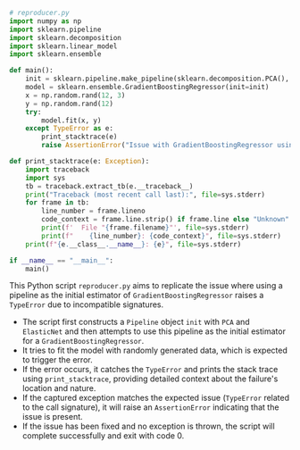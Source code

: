 ```python
# reproducer.py
import numpy as np
import sklearn.pipeline
import sklearn.decomposition
import sklearn.linear_model
import sklearn.ensemble

def main():
    init = sklearn.pipeline.make_pipeline(sklearn.decomposition.PCA(), sklearn.linear_model.ElasticNet())
    model = sklearn.ensemble.GradientBoostingRegressor(init=init)
    x = np.random.rand(12, 3)
    y = np.random.rand(12)
    try:
        model.fit(x, y)
    except TypeError as e:
        print_stacktrace(e)
        raise AssertionError("Issue with GradientBoostingRegressor using Pipeline as init estimator") from e

def print_stacktrace(e: Exception):
    import traceback
    import sys
    tb = traceback.extract_tb(e.__traceback__)
    print("Traceback (most recent call last):", file=sys.stderr)
    for frame in tb:
        line_number = frame.lineno
        code_context = frame.line.strip() if frame.line else "Unknown"
        print(f'  File "{frame.filename}"', file=sys.stderr)
        print(f"    {line_number}: {code_context}", file=sys.stderr)
    print(f"{e.__class__.__name__}: {e}", file=sys.stderr)

if __name__ == "__main__":
    main()
```
This Python script `reproducer.py` aims to replicate the issue where using a pipeline as the initial estimator of `GradientBoostingRegressor` raises a `TypeError` due to incompatible signatures. 

- The script first constructs a `Pipeline` object `init` with `PCA` and `ElasticNet` and then attempts to use this pipeline as the initial estimator for a `GradientBoostingRegressor`.
- It tries to fit the model with randomly generated data, which is expected to trigger the error.
- If the error occurs, it catches the `TypeError` and prints the stack trace using `print_stacktrace`, providing detailed context about the failure's location and nature.
- If the captured exception matches the expected issue (`TypeError` related to the call signature), it will raise an `AssertionError` indicating that the issue is present.
- If the issue has been fixed and no exception is thrown, the script will complete successfully and exit with code 0.
